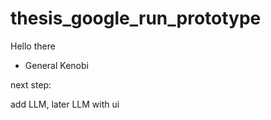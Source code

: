 # thesis_google_run_prototype

Hello there

- General Kenobi

next step:

add LLM, later LLM with ui
